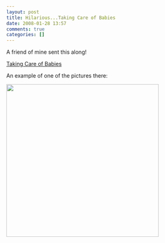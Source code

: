 ```yaml
---
layout: post
title: Hilarious...Taking Care of Babies
date: 2008-01-28 13:57
comments: true
categories: []
---
```

A friend of mine sent this along!

<a href="http://bestpicsaround.com/pic-807-Taking-Care-of-Babies">Taking Care of Babies</a>

An example of one of the pictures there:

<img src="http://pics.bestpicsaround.com/pics/pic_12011964358423.jpg" height="400" width="400" />
